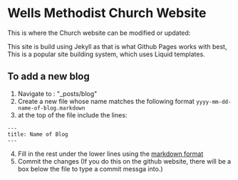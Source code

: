 Wells Methodist Church Website
=========

This is where the Church website can be modified or updated:

This site is build using Jekyll as that is what Github Pages works with best, This is a popular site building system, which uses Liquid templates.


To add a new blog
--------

1. Navigate to : "_posts/blog"
2. Create a new file whose name matches the following format ```yyyy-mm-dd-name-of-blog.markdown```
3. at the top of the file include the lines:
```
---
title: Name of Blog
---
```

4. Fill in the rest under the lower lines using the [markdown format](https://daringfireball.net/projects/markdown/syntax)
5. Commit the changes (If you do this on the github website, there will be a box below the file to type a commit messga into.)
